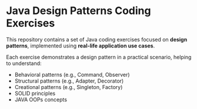 # Java Design Patterns Coding Exercises

This repository contains a set of Java coding exercises focused on **design patterns**, implemented using **real-life application use cases**.  

Each exercise demonstrates a design pattern in a practical scenario, helping to understand:
- Behavioral patterns (e.g., Command, Observer)
- Structural patterns (e.g., Adapter, Decorator)
- Creational patterns (e.g., Singleton, Factory)
- SOLID principles
- JAVA OOPs concepts


